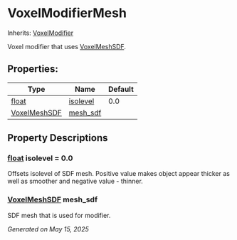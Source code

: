 # VoxelModifierMesh

Inherits: [VoxelModifier](VoxelModifier.md)

Voxel modifier that uses [VoxelMeshSDF](VoxelMeshSDF.md).

## Properties: 


Type                                                                      | Name                     | Default 
------------------------------------------------------------------------- | ------------------------ | --------
[float](https://docs.godotengine.org/en/stable/classes/class_float.html)  | [isolevel](#i_isolevel)  | 0.0     
[VoxelMeshSDF](VoxelMeshSDF.md)                                           | [mesh_sdf](#i_mesh_sdf)  |         
<p></p>

## Property Descriptions

### [float](https://docs.godotengine.org/en/stable/classes/class_float.html)<span id="i_isolevel"></span> **isolevel** = 0.0

Offsets isolevel of SDF mesh. Positive value makes object appear thicker as well as smoother and negative value - thinner.

### [VoxelMeshSDF](VoxelMeshSDF.md)<span id="i_mesh_sdf"></span> **mesh_sdf**

SDF mesh that is used for modifier.

_Generated on May 15, 2025_
